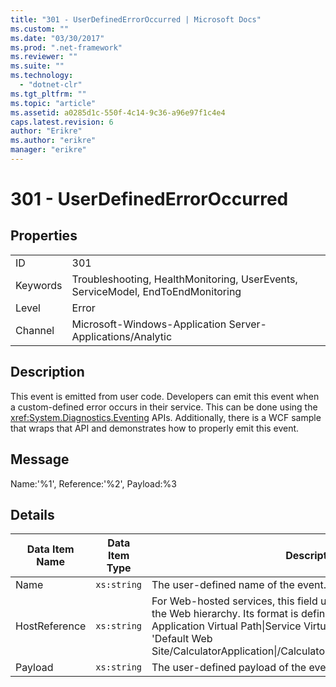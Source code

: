 ```yaml
---
title: "301 - UserDefinedErrorOccurred | Microsoft Docs"
ms.custom: ""
ms.date: "03/30/2017"
ms.prod: ".net-framework"
ms.reviewer: ""
ms.suite: ""
ms.technology: 
  - "dotnet-clr"
ms.tgt_pltfrm: ""
ms.topic: "article"
ms.assetid: a0285d1c-550f-4c14-9c36-a96e97f1c4e4
caps.latest.revision: 6
author: "Erikre"
ms.author: "erikre"
manager: "erikre"
---
```

# 301 - UserDefinedErrorOccurred
## Properties  
  
|||  
|-|-|  
|ID|301|  
|Keywords|Troubleshooting, HealthMonitoring, UserEvents, ServiceModel, EndToEndMonitoring|  
|Level|Error|  
|Channel|Microsoft-Windows-Application Server-Applications/Analytic|  
  
## Description  
 This event is emitted from user code. Developers can emit this event when a custom-defined error occurs in their service. This can be done using the <xref:System.Diagnostics.Eventing> APIs. Additionally, there is a WCF sample that wraps that API and demonstrates how to properly emit this event.  
  
## Message  
 Name:'%1', Reference:'%2', Payload:%3  
  
## Details  
  
|Data Item Name|Data Item Type|Description|  
|--------------------|--------------------|-----------------|  
|Name|`xs:string`|The user-defined name of the event.|  
|HostReference|`xs:string`|For Web-hosted services, this field uniquely identifies the service in the Web hierarchy. Its format is defined as 'Web Site Name Application Virtual Path&#124;Service Virtual Path&#124;ServiceName'. Example: 'Default Web Site/CalculatorApplication&#124;/CalculatorService.svc&#124;CalculatorService'.|  
|Payload|`xs:string`|The user-defined payload of the event.|